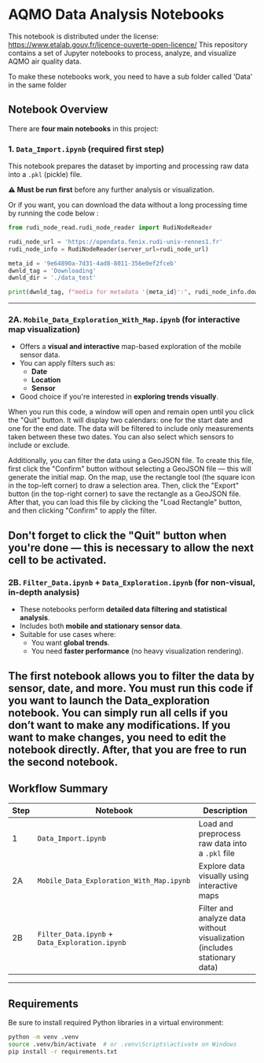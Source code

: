 
# AQMO Data Analysis Notebooks

This notebook is distributed under the license: https://www.etalab.gouv.fr/licence-ouverte-open-licence/
This repository contains a set of Jupyter notebooks to process, analyze, and visualize AQMO air quality data.

To make these notebooks work, you need to have a sub folder called 'Data' in the same folder

## Notebook Overview

There are **four main notebooks** in this project:

### 1. `Data_Import.ipynb` (**required first step**)
This notebook prepares the dataset by importing and processing raw data into a `.pkl` (pickle) file.

**⚠️ Must be run first** before any further analysis or visualization.

Or if you want, you can download the data without a long processing time by running the code below :

```python
from rudi_node_read.rudi_node_reader import RudiNodeReader

rudi_node_url = 'https://opendata.fenix.rudi-univ-rennes1.fr'
rudi_node_info = RudiNodeReader(server_url=rudi_node_url)

meta_id = '9e64890a-7d31-4ad8-8011-356e0ef2fceb'
dwnld_tag = 'Downloading'
dwnld_dir = './data_test'

print(dwnld_tag, f"media for metadata '{meta_id}':", rudi_node_info.download_files_for_metadata(meta_id, dwnld_dir))
```

---

### 2A. `Mobile_Data_Exploration_With_Map.ipynb` (for interactive map visualization)

- Offers a **visual and interactive** map-based exploration of the mobile sensor data.
- You can apply filters such as:
  - **Date**
  - **Location**
  - **Sensor**
- Good choice if you're interested in **exploring trends visually**.

When you run this code, a window will open and remain open until you click the "Quit" button. It will display two calendars: one for the start date and one for the end date. The data will be filtered to include only measurements taken between these two dates. You can also select which sensors to include or exclude.

Additionally, you can filter the data using a GeoJSON file. To create this file, first click the "Confirm" button without selecting a GeoJSON file — this will generate the initial map. On the map, use the rectangle tool (the square icon in the top-left corner) to draw a selection area. Then, click the "Export" button (in the top-right corner) to save the rectangle as a GeoJSON file. After that, you can load this file by clicking the "Load Rectangle" button, and then clicking "Confirm" to apply the filter.

Don't forget to click the "Quit" button when you're done — this is necessary to allow the next cell to be activated.
---

### 2B. `Filter_Data.ipynb` + `Data_Exploration.ipynb` (for non-visual, in-depth analysis)

- These notebooks perform **detailed data filtering and statistical analysis**.
- Includes both **mobile and stationary sensor data**.
- Suitable for use cases where:
  - You want **global trends**.
  - You need **faster performance** (no heavy visualization rendering).
  
The first notebook allows you to filter the data by sensor, date, and more. You must run this code if you want to launch the Data_exploration notebook. You can simply run all cells if you don’t want to make any modifications.
If you want to make changes, you need to edit the notebook directly.
After, that you are free to run the second notebook.
---

## Workflow Summary

| Step | Notebook                          | Description                                                               |
|------|-----------------------------------|---------------------------------------------------------------------------|
| 1    | `Data_Import.ipynb`              | Load and preprocess raw data into a `.pkl` file                           |
| 2A   | `Mobile_Data_Exploration_With_Map.ipynb` | Explore data visually using interactive maps                             |
| 2B   | `Filter_Data.ipynb` + `Data_Exploration.ipynb` | Filter and analyze data without visualization (includes stationary data) |

---

## Requirements

Be sure to install required Python libraries in a virtual environment:

```bash
python -m venv .venv
source .venv/bin/activate  # or .venv\Scripts\activate on Windows
pip install -r requirements.txt
```

